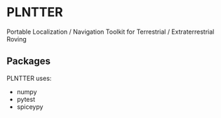# PLNTTER
Portable Localization / Navigation Toolkit for Terrestrial / Extraterrestrial Roving

## Packages
PLNTTER uses:
- numpy
- pytest
- spiceypy

